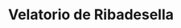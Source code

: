 ---
title: "Velatorio de Ribadesella"
url: /ribadesella/velatorio-de-ribadesella/
shop: Bestattungen
---